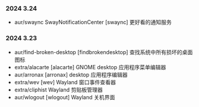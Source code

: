 ### 2024 3.24
- aur/swaync  SwayNotificationCenter
  [swaync] 更好看的通知服务


### 2024 3.23

- aur/find-broken-desktop
  [findbrokendesktop] 查找系统中所有损坏的桌面图标
- extra/alacarte
  [alacarte] GNOME desktop 应用程序菜单编辑器
- aur/arronax
  [arronax] desktop 应用程序编辑器
- extra/wev
  [wev] Wayland 窗口事件查看器
- extra/cliphist
    Wayland 剪贴板管理器
- aur/wlogout
  [wlogout] Wayland 关机界面